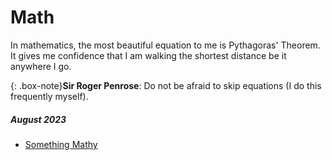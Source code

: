 # Math
In mathematics, the most beautiful equation to me is Pythagoras' Theorem.
It gives me confidence that I am walking the shortest distance be it anywhere I go.

{: .box-note}**Sir Roger Penrose**: Do not be afraid to skip equations (I do this frequently myself).
##### August 2023
* [Something Mathy](_posts/2020-02-26-flake-it-till-you-make-it.md)